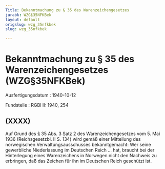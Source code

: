 ```yaml
---
Title: Bekanntmachung zu § 35 des Warenzeichengesetzes
jurabk: WZG§35NFKBek
layout: default
origslug: wzg_35nfkbek
slug: wzg_35nfkbek

---
```


# Bekanntmachung zu § 35 des Warenzeichengesetzes (WZG§35NFKBek)

Ausfertigungsdatum
:   1940-10-12

Fundstelle
:   RGBl II: 1940, 254

## (XXXX)

Auf Grund des § 35 Abs. 3 Satz 2 des Warenzeichengesetzes vom 5. Mai
1936 (Reichsgesetzbl. II S. 134) wird gemäß einer Mitteilung des
norwegischen Verwaltungsausschusses bekanntgemacht:
Wer seine gewerbliche Niederlassung im Deutschen Reich ... hat,
braucht bei der Hinterlegung eines Warenzeichens in Norwegen nicht den
Nachweis zu erbringen, daß das Zeichen für ihn im Deutschen Reich
geschützt ist.

